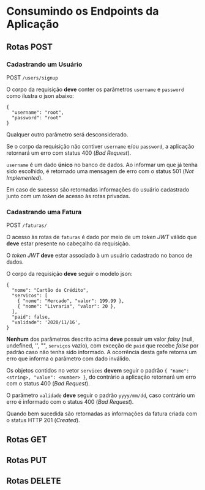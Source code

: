 # Consumindo os Endpoints da Aplicação

## Rotas POST

### Cadastrando um Usuário
POST `/users/signup`

O corpo da requisição __deve__ conter os parâmetros `username` e `password` como ilustra o json abaixo:

```
{
  "username": "root",
  "password": "root"
}
```

Qualquer outro parâmetro será desconsiderado. 

Se o corpo da requisição não contiver `username` e/ou `password`, a aplicação retornará um erro com status 400 (_Bad Request_).

`username` é um dado __único__ no banco de dados. Ao informar um que já tenha sido escolhido, é retornado uma mensagem de erro com o status 501 (_Not Implemented_).

Em caso de sucesso são retornadas informações do usuário cadastrado junto com um _token_ de acesso às rotas privadas.

### Cadastrando uma Fatura
POST `/faturas/`

O acesso às rotas de `faturas` é dado por meio de um _token JWT_ válido que __deve__ estar presente no cabeçalho da requisição. 

O _token JWT_ __deve__ estar associado à um usuário cadastrado no banco de dados.

O corpo da requisição __deve__ seguir o modelo json:

```
{
  "nome": "Cartão de Crédito",
  "servicos": [
    { "nome": "Mercado", "valor": 199.99 }, 
    { "nome": "Livraria", "valor": 20 }, 
  ],
  "paid": false,
  "validade": '2020/11/16',
}
```

__Nenhum__ dos parâmetros descrito acima __deve__ possuir um valor _falsy_ (null, undefined, '', "", `serviços` vazio), com exceção de `paid` que recebe _false_ por padrão caso não tenha sido informado. A ocorrência desta gafe retorna um erro que informa o parâmetro com dado inválido.

Os objetos contidos no vetor `services` __devem__ seguir o padrão `{ "name": <string>, "value": <number> }`, do contrário a aplicação retornará um erro com o status 400 (_Bad Request_).

O parâmetro `validade` __deve__ seguir o padrão `yyyy/mm/dd`, caso contrário um erro é informado com o status 400 (_Bad Request_).

Quando bem sucedida são retornadas as informações da fatura criada com o status HTTP 201 (_Created_).
## Rotas GET

## Rotas PUT

## Rotas DELETE
